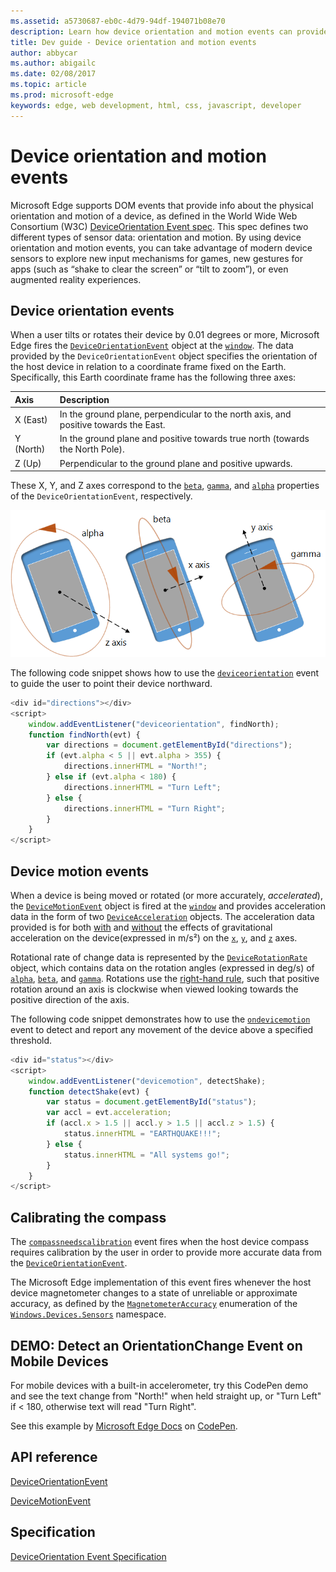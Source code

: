 ```yaml
---
ms.assetid: a5730687-eb0c-4d79-94df-194071b08e70
description: Learn how device orientation and motion events can provide event info about the physical orientation and motion of your user’s device.
title: Dev guide - Device orientation and motion events
author: abbycar
ms.author: abigailc
ms.date: 02/08/2017
ms.topic: article
ms.prod: microsoft-edge
keywords: edge, web development, html, css, javascript, developer
---
```


# Device orientation and motion events


Microsoft Edge supports DOM events that provide info about the physical orientation and motion of a device, as defined in the World Wide Web Consortium (W3C) [DeviceOrientation Event spec](http://go.microsoft.com/fwlink/p/?LinkID=316395). This spec defines two different types of sensor data: orientation and motion. By using device orientation and motion events, you can take advantage of modern device sensors to explore new input mechanisms for games, new gestures for apps (such as “shake to clear the screen” or “tilt to zoom”), or even augmented reality experiences. 

## Device orientation events

When a user tilts or rotates their device by 0.01 degrees or more, Microsoft Edge fires the [`DeviceOrientationEvent`](https://msdn.microsoft.com/library/Dn322035) object at the [`window`](https://msdn.microsoft.com/library/ms535873). The data provided by the `DeviceOrientationEvent` object specifies the orientation of the host device in relation to a coordinate frame fixed on the Earth. Specifically, this Earth coordinate frame has the following three axes:

Axis | Description
:-------- | :---------
X (East) | In the ground plane, perpendicular to the north axis, and positive towards the East.
Y (North) | In the ground plane and positive towards true north (towards the North Pole).
Z (Up) | Perpendicular to the ground plane and positive upwards.

These X, Y, and Z axes correspond to the [`beta`](https://msdn.microsoft.com/library/dn322038), [`gamma`](https://msdn.microsoft.com/library/dn322039), and [`alpha`](https://msdn.microsoft.com/library/dn322037) properties of the `DeviceOrientationEvent`, respectively.

![Diagram showing the alpha, beta, and gamma angles of rotation returned in the deviceorientation event related to 3D X, Y, and Z axes: alpha = rotate around the Z axis, beta = X axis, and gamma = Y axis.](./../media/deviceorientation.png)

The following code snippet shows how to use the [`deviceorientation`](https://msdn.microsoft.com/library/Dn322042) event to guide the user to point their device northward.

```javascript
<div id="directions"></div>
<script>
    window.addEventListener("deviceorientation", findNorth);
    function findNorth(evt) {
        var directions = document.getElementById("directions");
        if (evt.alpha < 5 || evt.alpha > 355) {
            directions.innerHTML = "North!";
        } else if (evt.alpha < 180) {
            directions.innerHTML = "Turn Left";
        } else {
            directions.innerHTML = "Turn Right";
        }
    }
</script>
```

## Device motion events


When a device is being moved or rotated (or more accurately, *accelerated*), the [`DeviceMotionEvent`](https://msdn.microsoft.com/library/Dn342897) object is fired at the [`window`](https://msdn.microsoft.com/library/ms535873) and provides acceleration data in the form of two [`DeviceAcceleration`](https://msdn.microsoft.com/library/Dn342893) objects. The acceleration data provided is for both [with](https://msdn.microsoft.com/library/dn342899) and [without](https://msdn.microsoft.com/library/dn342898) the effects of gravitational acceleration on the device(expressed in m/s²) on the [`x`](https://msdn.microsoft.com/library/dn342894), [`y`](https://msdn.microsoft.com/library/dn342895), and [`z`](https://msdn.microsoft.com/library/dn342896) axes.

Rotational rate of change data is represented by the [`DeviceRotationRate`](https://msdn.microsoft.com/library/Dn342903) object, which contains data on the rotation angles (expressed in deg/s) of [`alpha`](https://msdn.microsoft.com/library/dn322037), [`beta`](https://msdn.microsoft.com/library/dn322038), and [`gamma`](https://msdn.microsoft.com/library/dn322039). Rotations use the [right-hand rule](http://go.microsoft.com/fwlink/p/?LinkID=321282), such that positive rotation around an axis is clockwise when viewed looking towards the positive direction of the axis.

The following code snippet demonstrates how to use the [`ondevicemotion`](https://msdn.microsoft.com/library/Dn342932) event to detect and report any movement of the device above a specified threshold.

```javascript
<div id="status"></div>
<script>
    window.addEventListener("devicemotion", detectShake);
    function detectShake(evt) {
        var status = document.getElementById("status");
        var accl = evt.acceleration;
        if (accl.x > 1.5 || accl.y > 1.5 || accl.z > 1.5) {
            status.innerHTML = "EARTHQUAKE!!!";
        } else {
            status.innerHTML = "All systems go!";
        }
    }
</script>
```

## Calibrating the compass


The [`compassneedscalibration`](https://msdn.microsoft.com/library/Dn629487) event fires when the host device compass requires calibration by the user in order to provide more accurate data from the [`DeviceOrientationEvent`](https://msdn.microsoft.com/library/Dn322035).

The Microsoft Edge implementation of this event fires whenever the host device magnetometer changes to a state of unreliable or approximate accuracy, as defined by the [`MagnetometerAccuracy`](https://msdn.microsoft.com/library/windows/apps/Dn297552) enumeration of the [`Windows.Devices.Sensors`](https://msdn.microsoft.com/library/windows/apps/BR206408) namespace.

## DEMO: Detect an OrientationChange Event on Mobile Devices

For mobile devices with a built-in accelerometer, try this CodePen demo and see the text change from "North!" when held straight up, or "Turn Left" if < 180, otherwise text will read "Turn Right". 

<div class="codepen-wrap"><p data-height="300" data-theme-id="23761" data-slug-hash="RaLjNV" data-default-tab="result" data-user="MSEdgeDev" data-embed-version="2" data-editable="true" class="codepen">See this example by <a href="https://codepen.io/MSEdgeDev">Microsoft Edge Docs</a> on <a href="https://codepen.io/MSEdgeDev/pen/RaLjNV">CodePen</a>.</p></div><script async src="//assets.codepen.io/assets/embed/ei.js"></script>



## API reference

[DeviceOrientationEvent](https://msdn.microsoft.com/library/Dn322035)

[DeviceMotionEvent](https://msdn.microsoft.com/library/Dn342897)

## Specification

[DeviceOrientation Event Specification](http://go.microsoft.com/fwlink/p/?LinkID=316395)



